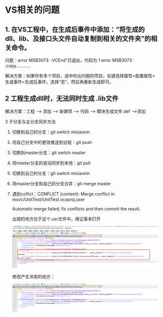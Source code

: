 # VS相关的问题

## 1. 在VS工程中，在生成后事件中添加：“将生成的dll、lib、及接口头文件自动复制到相关的文件夹”的相关命令。

问题：error MSB3073: :VCEnd”已退出，代码为 1 error MSB3073: :copy............

解决方案：如果你有多个项目，选中你出问题的项目，右键选择属性>配置属性>生成事件>生成后事件，选择“否”，然后再重新生成即可。



## 2 工程生成dll时，无法同时生成 .lib文件

解决方案：工程 --> 添加 --> 新建项 --> 代码 --> 模块生成文件.def -->添加



3 子分支与主分支同步方法

 1. 切换到自己的分支：git switch mixiaoxin

 2. 将自己分支中的更改推送到远程：git push

 3. 切换到master分支：git switch master

 4. 将master分支的变动同步到本地：git pull

 5. 切换到自己的分支：git switch mixiaoxin

 6. 将master分支和自己的分支合并：git merge master

 7. 遇到coflict：CONFLICT (content): Merge conflict in msvc/UnitTest/UnitTest.vcxproj.user

    Automatic merge failed; fix conflicts and then commit the result.

    出错的地方位于这个.usr文件中，用记事本打开

    ![image-20210416220852313](img/error1.png)

    修改产生冲突的地方：

    ![image-20210416221025108](img/error1-fixed.png)